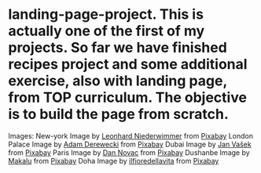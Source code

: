 # landing-page-project. This is actually one of the first of my projects. So far we have finished recipes project and some additional exercise, also with landing page, from TOP curriculum. The objective is to build the page from scratch.

Images:
New-york
Image by <a href="https://pixabay.com/users/leonhard_niederwimmer-1131094/?utm_source=link-attribution&amp;utm_medium=referral&amp;utm_campaign=image&amp;utm_content=4352072">Leonhard Niederwimmer</a> from <a href="https://pixabay.com//?utm_source=link-attribution&amp;utm_medium=referral&amp;utm_campaign=image&amp;utm_content=4352072">Pixabay</a>
London Palace
Image by <a href="https://pixabay.com/users/derwiki-562673/?utm_source=link-attribution&amp;utm_medium=referral&amp;utm_campaign=image&amp;utm_content=530055">Adam Derewecki</a> from <a href="https://pixabay.com//?utm_source=link-attribution&amp;utm_medium=referral&amp;utm_campaign=image&amp;utm_content=530055">Pixabay</a>
Dubai
Image by <a href="https://pixabay.com/users/jeshoots-com-264599/?utm_source=link-attribution&amp;utm_medium=referral&amp;utm_campaign=image&amp;utm_content=2212978">Jan Vašek</a> from <a href="https://pixabay.com//?utm_source=link-attribution&amp;utm_medium=referral&amp;utm_campaign=image&amp;utm_content=2212978">Pixabay</a>
Paris
Image by <a href="https://pixabay.com/users/dnovac-485744/?utm_source=link-attribution&amp;utm_medium=referral&amp;utm_campaign=image&amp;utm_content=4011964">Dan Novac</a> from <a href="https://pixabay.com//?utm_source=link-attribution&amp;utm_medium=referral&amp;utm_campaign=image&amp;utm_content=4011964">Pixabay</a>
Dushanbe
Image by <a href="https://pixabay.com/users/makalu-680451/?utm_source=link-attribution&amp;utm_medium=referral&amp;utm_campaign=image&amp;utm_content=4584746">Makalu</a> from <a href="https://pixabay.com//?utm_source=link-attribution&amp;utm_medium=referral&amp;utm_campaign=image&amp;utm_content=4584746">Pixabay</a>
Doha
Image by <a href="https://pixabay.com/users/ilfioredellavita-4319010/?utm_source=link-attribution&amp;utm_medium=referral&amp;utm_campaign=image&amp;utm_content=5752668">ilfioredellavita</a> from <a href="https://pixabay.com//?utm_source=link-attribution&amp;utm_medium=referral&amp;utm_campaign=image&amp;utm_content=5752668">Pixabay</a>